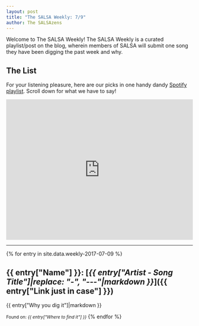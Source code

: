 ```yaml
---
layout: post
title: "The SALSA Weekly: 7/9"
author: The SALSAzens
---
```


Welcome to The SALSA Weekly! The SALSA Weekly is a curated playlist/post on the blog, wherein members of SALSA will submit one song they have been digging the past week and why.

<style>
iframe { margin: 0 auto; display: block; width: 100%; }
</style>

## The List

For your listening pleasure, here are our picks in one handy dandy [Spotify playlist](https://open.spotify.com/user/lunostophiles/playlist/2NTy9A6CAbj9Cbe2hTtvwp). Scroll down for what we have to say!

<iframe src="https://open.spotify.com/embed/user/lunostophiles/playlist/2NTy9A6CAbj9Cbe2hTtvwp" width="300" height="380" frameborder="0" allowtransparency="true"></iframe>

-----

{% for entry in site.data.weekly-2017-07-09 %}
## {{ entry["Name"] }}: [*{{ entry["Artist - Song Title"]|replace: "-", "---"|markdown }}*]({{ entry["Link just in case"] }})

{{ entry["Why you dig it"]|markdown }}

<small>Found on: <em>{{ entry["Where to find it"] }}</em></small>
{% endfor %}
